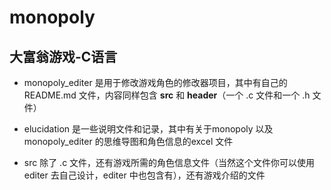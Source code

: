 # monopoly

## 大富翁游戏-C语言

* monopoly_editer 是用于修改游戏角色的修改器项目，其中有自己的README.md 文件，内容同样包含 **src** 和 **header**（一个 .c 文件和一个 .h 文件）

* elucidation 是一些说明文件和记录，其中有关于monopoly 以及monopoly_editer 的思维导图和角色信息的excel 文件  

* src 除了 .c 文件，还有游戏所需的角色信息文件（当然这个文件你可以使用editer 去自己设计，editer 中也包含有），还有游戏介绍的文件
